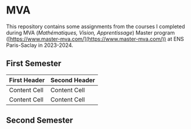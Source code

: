 # MVA

This repository contains some assignments from the courses I completed during MVA (*Mathématiques, Vision, Apprentissage*) Master program ([https://www.master-mva.com/](https://www.master-mva.com/)) at ENS Paris-Saclay in 2023-2024.

## First Semester

| First Header  | Second Header |
| ------------- | ------------- |
| Content Cell  | Content Cell  |
| Content Cell  | Content Cell  |

## Second Semester
